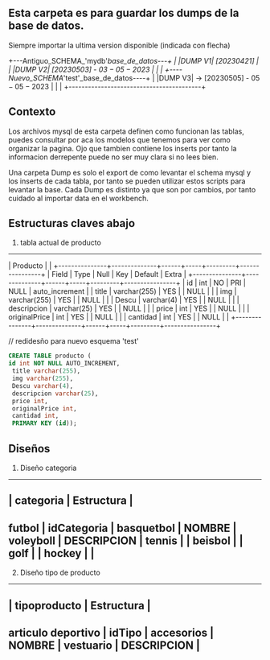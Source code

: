 ## Esta carpeta es para guardar los dumps de la base de datos.
Siempre importar la ultima version disponible (indicada con flecha)

+---Antiguo_SCHEMA_'mydb'_base_de_datos---+
| |DUMP V1| [20230421]                    |
| |DUMP V2| [20230503] - $03-05-2023$     |
|                                         |
+----Nuevo_SCHEMA_'test'_base_de_datos----+
| |DUMP V3| -> [20230505] - $05-05-2023$  |
|                                         |
+-----------------------------------------+

## Contexto
Los archivos mysql de esta carpeta definen como funcionan las tablas, puedes
consultar por aca los modelos que tenemos para ver como organizar la pagina.
Ojo que tambien contiene los inserts por tanto la informacion derrepente puede
no ser muy clara si no lees bien.

Una carpeta Dump es solo el export de como levantar el schema mysql y los inserts
de cada tabla, por tanto se pueden utilizar estos scripts para levantar la base.
Cada Dump es distinto ya que son por cambios, por tanto cuidado al importar data
en el workbench.

## Estructuras claves abajo
1. tabla actual de producto
------------------------------------------------------------------------
| Producto |                                                           |
+---------------+--------------+------+-----+---------+----------------+
| Field         | Type         | Null | Key | Default | Extra          |
+---------------+--------------+------+-----+---------+----------------+
| id            | int          | NO   | PRI | NULL    | auto_increment |
| title         | varchar(255) | YES  |     | NULL    |                |
| img           | varchar(255) | YES  |     | NULL    |                |
| Descu         | varchar(4)   | YES  |     | NULL    |                |
| descripcion   | varchar(25)  | YES  |     | NULL    |                |
| price         | int          | YES  |     | NULL    |                |
| originalPrice | int          | YES  |     | NULL    |                |
| cantidad      | int          | YES  |     | NULL    |                |
+---------------+--------------+------+-----+---------+----------------+

// redidesño para nuevo esquema 'test'
```sql
CREATE TABLE producto (
id int NOT NULL AUTO_INCREMENT,
 title varchar(255),
 img varchar(255),
 Descu varchar(4),
 descripcion varchar(25),
 price int, 
 originalPrice int, 
 cantidad int,
 PRIMARY KEY (id));
```

## Diseños
1. Diseño categoria
-----------------------------------------
|      categoria      |    Estructura   |
-----------------------------------------
futbol                | idCategoria     |
basquetbol            | NOMBRE          |
voleyboll             | DESCRIPCION     |
tennis                |                 |
beisbol               |                 |
golf                  |                 |
hockey                |                 |
-----------------------------------------

2. Diseño tipo de producto
-----------------------------------------
|    tipoproducto     |    Estructura   |
-----------------------------------------
articulo deportivo    | idTipo          |
accesorios            | NOMBRE          |
vestuario             | DESCRIPCION     |
-----------------------------------------